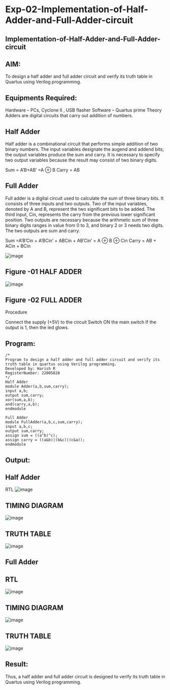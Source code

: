 # Exp-02-Implementation-of-Half-Adder-and-Full-Adder-circuit

## Implementation-of-Half-Adder-and-Full-Adder-circuit

## AIM:

To design a half adder and full adder circuit and verify its truth table in Quartus using Verilog programming.

## Equipments Required:

Hardware – PCs, Cyclone II , USB flasher Software – Quartus prime Theory Adders are digital circuits that carry out addition of numbers.

## Half Adder

Half adder is a combinational circuit that performs simple addition of two binary numbers. The input variables designate the augend and addend bits; the output variables produce the sum and carry. It is necessary to specify two output variables because the result may consist of two binary digits.

Sum = A’B+AB’ =A ⊕ B Carry = AB

## Full Adder

Full adder is a digital circuit used to calculate the sum of three binary bits. It consists of three inputs and two outputs. Two of the input variables, denoted by A and B, represent the two significant bits to be added. The third input, Cin, represents the carry from the previous lower significant position. Two outputs are necessary because the arithmetic sum of three binary digits ranges in value from 0 to 3, and binary 2 or 3 needs two digits. The two outputs are sum and carry.

Sum =A’B’Cin + A’BCin’ + ABCin + AB’Cin’ = A ⊕ B ⊕ Cin Carry = AB + ACin + BCin

![image](https://user-images.githubusercontent.com/117935868/211154305-f4c773bf-995f-4adf-be84-c2ba118fe3b2.png)


## Figure -01 HALF ADDER

![image](https://user-images.githubusercontent.com/117935868/211154327-113dec32-9365-4990-8f1b-9b2844e98b4e.png)


## Figure -02 FULL ADDER

Procedure

Connect the supply (+5V) to the circuit Switch ON the main switch If the output is 1, then the led glows.

## Program:
```
/*
Program to design a half adder and full adder circuit and verify its truth table in quartus using Verilog programming.
Developed by: Harish R
RegisterNumber: 22005828
*/
Half Adder
module Adder(a,b,sum,carry);
input a,b;
output sum,carry;
xor(sum,a,b);
and(carry,a,b);
endmodule 

Full Adder
module FullAdder(a,b,c,sum,carry);
input a,b,c;
output sum,carry;
assign sum = ((a^b)^c);
assign carry = ((a&b)|(b&c)|(c&a));
endmodule
```
## Output:
## Half Adder
RTL
![image](https://user-images.githubusercontent.com/117935868/211154050-d98be24c-3b7a-4f41-b360-8cc4ede6b986.png)


## TIMING DIAGRAM
![image](https://user-images.githubusercontent.com/117935868/211154039-46e4f816-b969-4281-8b94-f0fbf5156c81.png)


## TRUTH TABLE
![image](https://user-images.githubusercontent.com/117935868/211154008-8fdff8e8-d089-4d0f-9f79-43704f447ba7.png)


## Full Adder
## RTL
![image](https://user-images.githubusercontent.com/117935868/211154098-b46aae54-a3b0-4522-baee-ae33a4f19c97.png)


## TIMING DIAGRAM
![image](https://user-images.githubusercontent.com/117935868/211154107-df3227df-ad8c-4b0d-b6a2-d85e9b0ebf61.png)


## TRUTH TABLE
![image](https://user-images.githubusercontent.com/117935868/211154112-1d8e3d11-c910-43c6-9da3-499ac8fd68d9.png)


## Result:

Thus, a half adder and full adder circuit is designed to verify its truth table in Quartus using Verilog programming.
